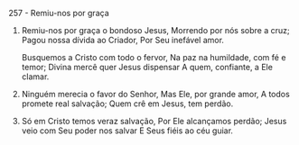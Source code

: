 257 - Remiu-nos por graça

1. Remiu-nos por graça o bondoso Jesus,
   Morrendo por nós sobre a cruz;
   Pagou nossa dívida ao Criador,
   Por Seu inefável amor.

   Busquemos a Cristo com todo o fervor,
   Na paz na humildade, com fé e temor;
   Divina mercê quer Jesus dispensar
   A quem, confiante, a Ele clamar.

2. Ninguém merecia o favor do Senhor,
   Mas Ele, por grande amor,
   A todos promete real salvação;
   Quem crê em Jesus, tem perdão.

3. Só em Cristo temos veraz salvação,
   Por Ele alcançamos perdão;
   Jesus veio com Seu poder nos salvar
   E Seus fiéis ao céu guiar.
